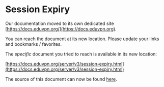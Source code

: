 # Session Expiry
    
Our documentation moved to its own dedicated site 
[https://docs.eduvpn.org/](https://docs.eduvpn.org).

You can reach the document at its new location. Please update your links and 
bookmarks / favorites.

The _specific_ document you tried to reach is available in its new location:

[https://docs.eduvpn.org/server/v3/session-expiry.html](https://docs.eduvpn.org/server/v3/session-expiry.html)

The source of this document can now be found [here](https://codeberg.org/eduVPN/documentation/src/branch/v3/session-expiry.md).
